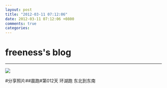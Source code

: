 ```yaml
---
layout: post
title: "2012-03-11 07:12:06"
date: 2012-03-11 07:12:06 +0800
comments: true
categories: 
---
```


# freeness's blog

----------

![](http://okqmqrbgo.bkt.clouddn.com/201203110712061.jpg)

>
\#分享照片\#\#晨跑\#第012天 环湖跑 东北到东南